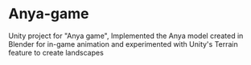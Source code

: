 # Anya-game
 Unity project for "Anya game", Implemented the Anya model created in Blender for in-game animation and experimented with Unity's Terrain feature to create landscapes
